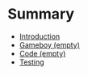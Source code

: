 # Summary

- [Introduction](./001-introduction.md)
- [Gameboy (empty)](./100-gameboy.md)
- [Code (empty)](./200-code.md)
- [Testing](./300-testing.md)
